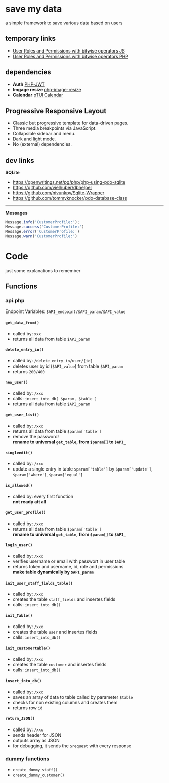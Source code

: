 # save my data  
a simple framework to save various data based on users

## temporary links

- [User Roles and Permissions with bitwise operators JS](https://codepen.io/monochromer/pen/OodNQm?editors=0110)
- [User Roles and Permissions with bitwise operators PHP](https://stackoverflow.com/questions/2925245/user-role-permissions-for-different-modules-using-bitwise-operators)


## dependencies

-   **Auth** [PHP-JWT](https://github.com/firebase/php-jwt)
-   **Imgage resize** [php-image-resize](https://github.com/gumlet/php-image-resize)
-   **Calendar** [pTUI Calendar](https://github.com/nhn/tui.calendar)

## Progressive Responsive Layout

- Classic but progressive template for data-driven pages.   
- Three media breakpoints via JavaScript.  
- Collapsible sidebar and menu.  
- Dark and light mode.  
- No (external) dependencies.  


## dev links

**SQLite**
- 	https://openwritings.net/pg/php/php-using-pdo-sqlite
-   https://github.com/vielhuber/dbhelper
-   https://github.com/nivunkpv/Sqlite-Wrapper
-   https://github.com/tommyknocker/pdo-database-class

 
----
**Messages**
```javascript
Message.info('CustomerProfile:');
Message.success('CustomerProfile:')
Message.error('CustomerProfile:')
Message.warn('CustomerProfile:')
```
# Code
just some explanations to remember


## Functions

### api.php

Endpoint Variables: `$API_endpoint/$API_param/$API_value`

#### `get_data_from()`
- called by: `xxx`   
- returns all data from table `$API_param`


#### `delete_entry_in()`
- called by: `/delete_entry_in/user/[id]`   
- deletes user by id (`$API_value`) from table `$API_param`
- returns `200/400`  


#### `new_user()`
- called by: `/xxx`   
- calls: `insert_into_db( $param, $table )`
- returns all data from table `$API_param`


#### `get_user_list()`
- called by: `/xxx`   
- returns all data from table `$param['table']`
- remove the password!  
**rename to universal `get_table`, from `$param[]` to `$API_`**


#### `singleedit()`
- called by: `/xxx`   
- update a single entry in table `$param['table']` by  `$param['update']`,  `$param['where']`,  `$param['equal']`


#### `is_allowed()`
- called by: every first function   
**not ready att all**


#### `get_user_profile()`
- called by: `/xxx`   
- returns all data from table `$param['table']`  
**rename to universal `get_table`, from `$param[]` to `$API_`**


#### `login_user()`
- called by: `/xxx`   
- verifies username or email with passwort in user table
- returns token and username, id, role and permissions  
**make table dynamically by `$API_param`**


#### `init_user_staff_fields_table()`
- called by: `/xxx`   
- creates the table `staff_fields` and insertes fields
- calls: `insert_into_db()`


#### `init_Table()`
- called by: `/xxx`   
- creates the table `user` and insertes fields
- calls: `insert_into_db()`


#### `init_customertable()`
- called by: `/xxx`   
- creates the table `customer` and insertes fields
- calls: `insert_into_db()`


#### `insert_into_db()`
- called by: `/xxx`   
- saves an array of data to table called by parameter `$table`
- checks for non existing columns and creates them
- returns row `id` 


#### `return_JSON()`
- called by: `/xxx`   
- sends header for JSON
- outputs array as JSON
- for debugging, it sends the `$request` with every response


### dummy functions
- `create_dummy_staff()`
- `create_dummy_customer()`


